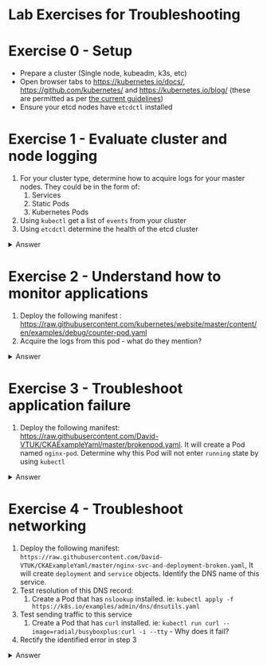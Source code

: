 # Lab Exercises for Troubleshooting

# Exercise 0 - Setup

* Prepare a cluster (Single node, kubeadm, k3s, etc)
* Open browser tabs to https://kubernetes.io/docs/, https://github.com/kubernetes/ and  https://kubernetes.io/blog/ (these are permitted as per [the current guidelines](https://docs.linuxfoundation.org/tc-docs/certification/certification-resources-allowed#certified-kubernetes-administrator-cka-and-cerified-kubernetes-application-developer-ckad))
* Ensure your etcd nodes have `etcdctl` installed

# Exercise 1 - Evaluate cluster and node logging

1. For your cluster type, determine how to acquire logs for your master nodes. They could be in the form of:
    1. Services
    2. Static Pods
    3. Kubernetes Pods
2. Using `kubectl` get a list of `events` from your cluster
3. Using `etcdctl` determine the health of the etcd cluster


<details><summary>Answer</summary>

1. 1 Is dependent on how the cluster was made and potentially which OS's were used.

```shell
kubectl get events
```

```shell
etcdctl cluster-health
```
</details>

# Exercise 2 - Understand how to monitor applications

1. Deploy the following manifest : https://raw.githubusercontent.com/kubernetes/website/master/content/en/examples/debug/counter-pod.yaml
2. Acquire the logs from this pod - what do they mention?

<details><summary>Answer</summary>

```shell
kubectl logs counter
0: Sun Feb 14 19:09:01 UTC 2021
1: Sun Feb 14 19:09:02 UTC 2021
2: Sun Feb 14 19:09:03 UTC 2021
3: Sun Feb 14 19:09:04 UTC 202
```
</details>

# Exercise 3 - Troubleshoot application failure

1. Deploy the following manifest: https://raw.githubusercontent.com/David-VTUK/CKAExampleYaml/master/brokenpod.yaml. It will create a Pod named `nginx-pod`. Determine why this Pod will not enter `running` state by using `kubectl`

<details><summary>Answer</summary>

```shell
kubectl describe pod nginx-pod
..
  Normal   BackOff    4m55s (x7 over 6m56s)  kubelet            Back-off pulling image "nginx:invalidversion"
..
```

</details>

# Exercise 4 - Troubleshoot networking

1. Deploy the following manifest: `https://raw.githubusercontent.com/David-VTUK/CKAExampleYaml/master/nginx-svc-and-deployment-broken.yaml`, It will create `deployment` and `service` objects. Identify the DNS name of this service.
2. Test resolution of this DNS record:
   1. Create a Pod that has `nslookup` installed. ie: `kubectl apply -f https://k8s.io/examples/admin/dns/dnsutils.yaml`
3. Test sending traffic to this service
   1. Create a Pod that has `curl` installed. ie: `kubectl run curl --image=radial/busyboxplus:curl -i --tty` - Why does it fail?
4. Rectify the identified error in step 3

<details><summary>Answer</summary>

```shell
nginx-service.default.svc.cluster.local
```

```shell
kubectl apply -f https://k8s.io/examples/admin/dns/dnsutils.yaml
kubectl exec -it dnsutils sh
/ # nslookup nginx-service.default.svc.cluster.local
Server:		10.96.0.10
Address:	10.96.0.10#53

Name:	nginx-service.default.svc.cluster.local
Address: 10.99.41.254
```

```shell
kubectl run curl --image=radial/busyboxplus:curl -i --tty
If you don't see a command prompt, try pressing enter.
[ root@curl:/ ]$ curl nginx-service.default.svc.cluster.local
curl: (7) Failed to connect to nginx-service.default.svc.cluster.local port 80: Connection refused
```

Check service:

```shell
kubectl describe service nginx-service
Name:              nginx-service
Namespace:         default
Labels:            <none>
Annotations:       <none>
Selector:          app=nginx
Type:              ClusterIP
IP Families:       <none>
IP:                10.99.41.254
IPs:               10.99.41.254
Port:              <unset>  80/TCP
TargetPort:        8080/TCP
Endpoints:         10.244.1.18:8080,10.244.1.19:8080,10.244.1.20:8080
Session Affinity:  None
Events:            <none>
```

Note:

* Service is listening on port 80
* Service has a endpoint list, with target port of 8080
* Test `curl` directly against pod:

```shell
curl 10.244.1.18:8080
curl: (7) Failed to connect to 10.244.1.18 port 8080: Connection refused
```

Port 8080 isn't listening, check the pod config:

```shell
kubectl describe po nginx-deployment-5d59d67564-bk9xb | grep -i "port:"
    Port:           80/TCP
```
The service is trying to forward traffic to port 8080 on the container, but the container is only listening on port 80. Reconfigure the `service` object, ie:

```shell
kubectl edit service nginx-service
Replace targetPort: 8080 with targetPort: 80
```

Retest:

```shell
 curl nginx-service.default.svc.cluster.local
<!DOCTYPE html>
<html>
<head>
<title>Welcome to nginx!</title>
```

</details>

